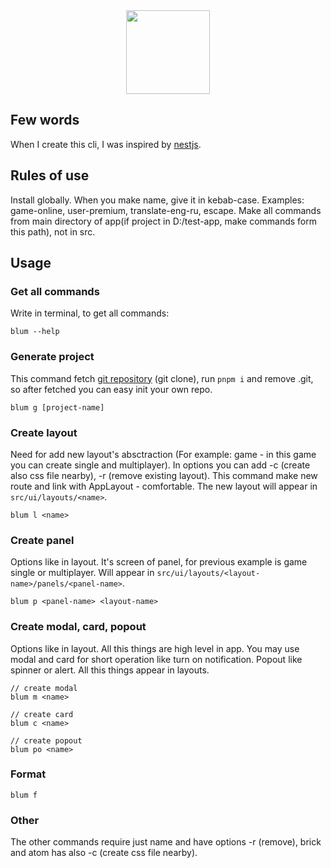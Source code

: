 <div align="center">
    <img width="134" src="https://webstockreview.net/images/comet-clipart-meteorite-4.png">
</div>

## Few words

When I create this cli, I was inspired by [nestjs](https://www.npmjs.com/package/@nestjs/cli).

## Rules of use

Install globally. When you make name, give it in kebab-case. Examples: game-online, user-premium, translate-eng-ru, escape. Make all commands from main directory of app(if project in D:/test-app, make commands form this path), not in src.

## Usage

### Get all commands

Write in terminal, to get all commands:

```
blum --help
```

### Generate project

This command fetch [git repository](https://github.com/avocadoteam/react-template) (git clone), run `pnpm i` and remove .git, so after fetched you can easy init your own repo.

```
blum g [project-name]
```

### Create layout

Need for add new layout's absctraction (For example: game - in this game you can create single and multiplayer). In options you can add -c (create also css file nearby), -r (remove existing layout). This command make new route and link with AppLayout - comfortable. The new layout will appear in `src/ui/layouts/<name>`.

```
blum l <name>
```

### Create panel

Options like in layout. It's screen of panel, for previous example is game single or multiplayer. Will appear in `src/ui/layouts/<layout-name>/panels/<panel-name>`.

```
blum p <panel-name> <layout-name>
```

### Create modal, card, popout

Options like in layout. All this things are high level in app. You may use modal and card for short operation like turn on notification. Popout like spinner or alert. All this things appear in layouts.

```
// create modal
blum m <name>

// create card
blum c <name>

// create popout
blum po <name>
```

### Format

```
blum f
```

### Other

The other commands require just name and have options -r (remove), brick and atom has also -c (create css file nearby).
